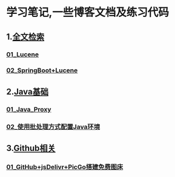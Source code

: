 # 学习笔记,一些博客文档及练习代码



## 1.[全文检索](<https://github.com/yizuoliang/blog/tree/master/Full-text%20Retrieval>)

### [01_Lucene](https://github.com/yizuoliang/blog/tree/master/Full-text%20Retrieval/01_Lucene)

### [02_SpringBoot+Lucene]( <https://github.com/yizuoliang/blog/tree/master/Full-text%20Retrieval/02_SpringBoot%2BLucene>)

## 2.[Java基础](<https://github.com/yizuoliang/blog/tree/master/Java>)

### [01_Java_Proxy]( <https://github.com/yizuoliang/blog/tree/master/Java/01_Java_Proxy>)

### [02_使用批处理方式配置Java环境]( <https://github.com/yizuoliang/blog/tree/master/Java/02_使用批处理方式配置Java环境>)

## 3.[Github相关](<https://github.com/yizuoliang/blog/tree/master/Github%E7%9B%B8%E5%85%B3>)

### [01_GitHub+jsDelivr+PicGo搭建免费图床](https://github.com/yizuoliang/blog/tree/master/Github相关/01_GitHub+jsDelivr+PicGo搭建免费图床)